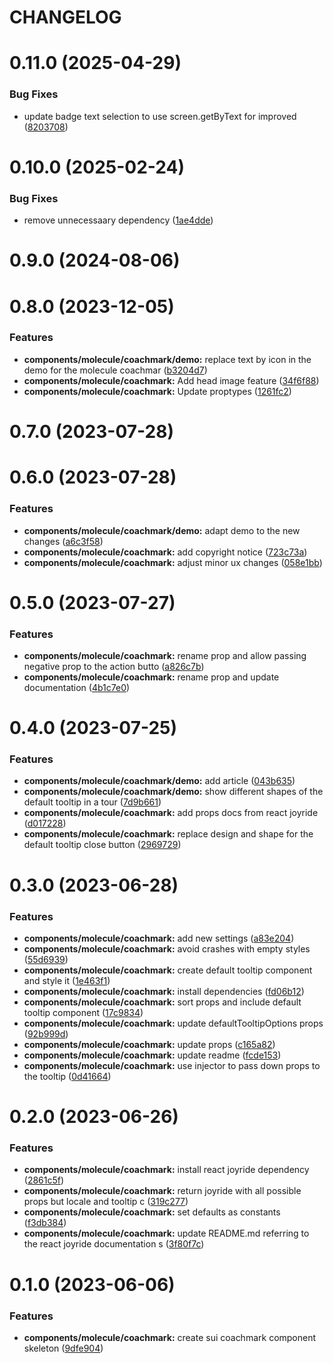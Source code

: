 # CHANGELOG

# 0.11.0 (2025-04-29)


### Bug Fixes

* update badge text selection to use screen.getByText for improved ([8203708](https://github.com/SUI-Components/sui-components/commit/8203708328d41de3831dd4ae4c429b1f6b41ce8d))



# 0.10.0 (2025-02-24)


### Bug Fixes

* remove unnecessaary dependency ([1ae4dde](https://github.com/SUI-Components/sui-components/commit/1ae4dde9e049ef80ead38b002262b0eb6d429bae))



# 0.9.0 (2024-08-06)



# 0.8.0 (2023-12-05)


### Features

* **components/molecule/coachmark/demo:** replace text by icon in the demo for the molecule coachmar ([b3204d7](https://github.com/SUI-Components/sui-components/commit/b3204d789249c33e4e210cc4d3650766ab3f75f5))
* **components/molecule/coachmark:** Add head image feature ([34f6f88](https://github.com/SUI-Components/sui-components/commit/34f6f88390ec99b0ff9038bd2e2899425816566f))
* **components/molecule/coachmark:** Update proptypes ([1261fc2](https://github.com/SUI-Components/sui-components/commit/1261fc24dda9b845dc754d9ba60bbcf99d7b5eb5))



# 0.7.0 (2023-07-28)



# 0.6.0 (2023-07-28)


### Features

* **components/molecule/coachmark/demo:** adapt demo to the new changes ([a6c3f58](https://github.com/SUI-Components/sui-components/commit/a6c3f58c5d841235524607e3a0b06aef2aac9547))
* **components/molecule/coachmark:** add copyright notice ([723c73a](https://github.com/SUI-Components/sui-components/commit/723c73a5c1578e1d3aa7f7ac52afb70857bfc36e))
* **components/molecule/coachmark:** adjust minor ux changes ([058e1bb](https://github.com/SUI-Components/sui-components/commit/058e1bb365b199a26b262216f03bc6885979e611))



# 0.5.0 (2023-07-27)


### Features

* **components/molecule/coachmark:** rename prop and allow passing negative prop to the action butto ([a826c7b](https://github.com/SUI-Components/sui-components/commit/a826c7bd6ac1df5ef5abebeb0aaeeeb45ee7a182))
* **components/molecule/coachmark:** rename prop and update documentation ([4b1c7e0](https://github.com/SUI-Components/sui-components/commit/4b1c7e02a6b0618f94b204b522411cc0f15b38b1))



# 0.4.0 (2023-07-25)


### Features

* **components/molecule/coachmark/demo:** add article ([043b635](https://github.com/SUI-Components/sui-components/commit/043b635174cc54143d69407b8d49855a9d1d6b66))
* **components/molecule/coachmark/demo:** show different shapes of the default tooltip in a tour ([7d9b661](https://github.com/SUI-Components/sui-components/commit/7d9b661c429910363fd6b7d7a5fb94efb4e20580))
* **components/molecule/coachmark:** add props docs from react joyride ([d017228](https://github.com/SUI-Components/sui-components/commit/d01722819ba15a892ed0baecb03dd8df6e2ba9b5))
* **components/molecule/coachmark:** replace design and shape for the default tooltip close button ([2969729](https://github.com/SUI-Components/sui-components/commit/2969729d2f5609072da9caf061a110097493d882))



# 0.3.0 (2023-06-28)


### Features

* **components/molecule/coachmark:** add new settings ([a83e204](https://github.com/SUI-Components/sui-components/commit/a83e204769c5e3a7306fe4b540ad32f6f7ebedad))
* **components/molecule/coachmark:** avoid crashes with empty styles ([55d6939](https://github.com/SUI-Components/sui-components/commit/55d6939ee142b431f15b2974d799fa0227d98976))
* **components/molecule/coachmark:** create default tooltip component and style it ([1e463f1](https://github.com/SUI-Components/sui-components/commit/1e463f13bddd32d93316d5f57bb56fb4815f0b42))
* **components/molecule/coachmark:** install dependencies ([fd06b12](https://github.com/SUI-Components/sui-components/commit/fd06b1285dca418f8ead736e70051829fe973a8b))
* **components/molecule/coachmark:** sort props and include default tooltip component ([17c9834](https://github.com/SUI-Components/sui-components/commit/17c98346c719f65753b158f4bd4ed8c2acfc2393))
* **components/molecule/coachmark:** update defaultTooltipOptions props ([92b999d](https://github.com/SUI-Components/sui-components/commit/92b999def37cf2556af58fcfd00ee64d62a61ee6))
* **components/molecule/coachmark:** update props ([c165a82](https://github.com/SUI-Components/sui-components/commit/c165a825e701ef4721a8017271ea338ebe4c0692))
* **components/molecule/coachmark:** update readme ([fcde153](https://github.com/SUI-Components/sui-components/commit/fcde153b31b0bbdd745d8ae9019cf457c267436a))
* **components/molecule/coachmark:** use injector to pass down props to the tooltip ([0d41664](https://github.com/SUI-Components/sui-components/commit/0d416644775e775248715ae784a9a59b9728933f))



# 0.2.0 (2023-06-26)


### Features

* **components/molecule/coachmark:** install react joyride dependency ([2861c5f](https://github.com/SUI-Components/sui-components/commit/2861c5fb0f40e0e4474341e8c7a1d7ab36694c3f))
* **components/molecule/coachmark:** return joyride with all possible props but locale and tooltip c ([319c277](https://github.com/SUI-Components/sui-components/commit/319c277ba2fdba435cc85d740692acc9d3fe2390))
* **components/molecule/coachmark:** set defaults as constants ([f3db384](https://github.com/SUI-Components/sui-components/commit/f3db384a5d1383ece02fadfa665b4b529b9bd4e0))
* **components/molecule/coachmark:** update README.md referring to the react joyride documentation s ([3f80f7c](https://github.com/SUI-Components/sui-components/commit/3f80f7c6ab8f6506d231a558f432e8d21cccc0c7))



# 0.1.0 (2023-06-06)


### Features

* **components/molecule/coachmark:** create sui coachmark component skeleton ([9dfe904](https://github.com/SUI-Components/sui-components/commit/9dfe904eed1e3d52edb183d0a381597f78788f1f))